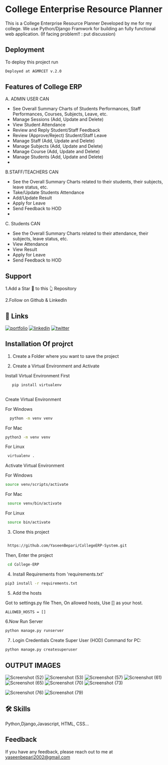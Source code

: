 
# College Enterprise Resource Planner


This is a College Enterprise Resource Planner Developed by me  for my college. We use Python/Django Framwork for building an fully functional web application. (If facing problem!! : put discussion)


## Deployment

To deploy this project run

```bash
Deployed at AGMRCET v.2.0
```


## Features of College ERP

A. ADMIN USER CAN

- See Overall Summary Charts of Students Performances, Staff Performances, Courses, Subjects, Leave, etc.
- Manage Sessions (Add, Update and Delete)
- View Student Attendance
- Review and Reply Student/Staff Feedback
- Review (Approve/Reject) Student/Staff Leave
- Manage Staff (Add, Update and Delete)
- Manage Subjects (Add, Update and Delete)
- Manage Course (Add, Update and Delete)
- Manage Students (Add, Update and Delete)
- 
B.STAFF/TEACHERS CAN
- See the Overall Summary Charts related to their students, their subjects, leave status, etc.
- Take/Update Students Attendance
- Add/Update Result
- Apply for Leave
- Send Feedback to HOD
- 
C. Students CAN
- See the Overall Summary Charts related to their attendance, their subjects, leave status, etc.
- View Attendance
- View Result
- Apply for Leave
- Send Feedback to HOD


## Support

1.Add a Star 🌟 to this 👆 Repository

2.Follow on Github & LinkedIn



## 🔗 Links
[![portfolio](https://img.shields.io/badge/my_portfolio-000?style=for-the-badge&logo=ko-fi&logoColor=white)](https://katherineoelsner.com/)
[![linkedin](https://img.shields.io/badge/linkedin-0A66C2?style=for-the-badge&logo=linkedin&logoColor=white)](https://www.linkedin.com/in/yaseen-bepari/)
[![twitter](https://img.shields.io/badge/twitter-1DA1F2?style=for-the-badge&logo=twitter&logoColor=white)](https://twitter.com/)


## Installation Of projrct

1. Create a Folder where you want to save the project

2. Create a Virtual Environment and Activate

Install Virtual Environment First

```bash
   pip install virtualenv
  
```
Create Virtual Environment

For Windows
```bash
  python -m venv venv
```
For Mac
```bash
python3 -m venv venv
```
For Linux

```bash
 virtualenv .

```
Activate Virtual Environment

For Windows
```bash
source venv/scripts/activate
```

For Mac

```bash
 source venv/bin/activate
```

For Linux

```bash
 source bin/activate
```
3. Clone this project

```bash

 https://github.com/YaseenBepari/CollegeERP-System.git

```
Then, Enter the project
```bash
 cd College-ERP
```
4. Install Requirements from 'requirements.txt'
```bash
pip3 install -r requirements.txt
```
5. Add the hosts

Got to settings.py file
Then, On allowed hosts, Use [] as your host.
```bash
ALLOWED_HOSTS = []
```
6.Now Run Server
```bash
python manage.py runserver
```

7. Login Credentials
Create Super User (HOD) Command for PC:

```bash
python manage.py createsuperuser
```

## OUTPUT IMAGES
![Screenshot (52)](https://github.com/user-attachments/assets/657504eb-33fb-458e-98af-a7835b9c1dae)
![Screenshot (53)](https://github.com/user-attachments/assets/a539a93e-eca7-4df7-9475-2cb78b27e9e2)
![Screenshot (57)](https://github.com/user-attachments/assets/43e2c39d-db3e-48a9-8ab1-5bf880a32cae)
![Screenshot (61)](https://github.com/user-attachments/assets/c5d34ec1-7a33-454f-91ac-cbbf7bf90901)
![Screenshot (65)](https://github.com/user-attachments/assets/3b47ad17-280a-45c7-9f7d-203836b9ae7e)
![Screenshot (70)](https://github.com/user-attachments/assets/00eb59c2-1c90-409e-abb3-21be035096dc)
![Screenshot (73)](https://github.com/user-attachments/assets/6248a031-a509-4370-8222-fd7d25f37aa1)

![Screenshot (76)](https://github.com/user-attachments/assets/0a22d026-0dfa-4cbc-b764-7ebc26f68861)
![Screenshot (79)](https://github.com/user-attachments/assets/1944bf3b-28ef-4914-824f-30c1f607e0ea)


## 🛠 Skills
Python,Django,Javascript, HTML, CSS...


## Feedback

If you have any feedback, please reach out to me at yaseenbepari2002@gmail.com

